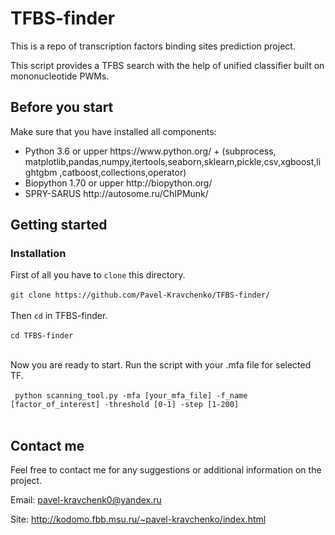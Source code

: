 # TFBS-finder

This is a repo of transcription factors binding sites prediction project.

This script provides a TFBS search with the help of unified classifier built on mononucleotide PWMs. 

## Before you start

Make sure that you have installed all components:
<ul>
<li>Python 3.6 or upper https://www.python.org/ + (subprocess, matplotlib,pandas,numpy,itertools,seaborn,sklearn,pickle,csv,xgboost,lightgbm ,catboost,collections,operator)
<li>Biopython 1.70 or upper http://biopython.org/
<li>SPRY-SARUS http://autosome.ru/ChIPMunk/
</ul>


## Getting started

### Installation

First of all you have to ```clone``` this directory.
</br></br>
```git clone https://github.com/Pavel-Kravchenko/TFBS-finder/```
</br></br>
Then ```cd``` in TFBS-finder.
</br></br>
```cd TFBS-finder```
</br></br>

Now you are ready to start.
Run the script with your .mfa file for selected TF. 
</br></br>
``` python scanning_tool.py -mfa [your_mfa_file] -f_name [factor_of_interest] -threshold [0-1] -step [1-200]```
</br></br>

## Contact me

Feel free to contact me for any suggestions or additional information on the project.

Email: pavel-kravchenk0@yandex.ru 

Site: http://kodomo.fbb.msu.ru/~pavel-kravchenko/index.html 
